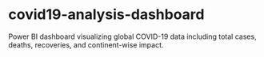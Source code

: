 # covid19-analysis-dashboard
Power BI dashboard visualizing global COVID-19 data including total cases, deaths, recoveries, and continent-wise impact.
